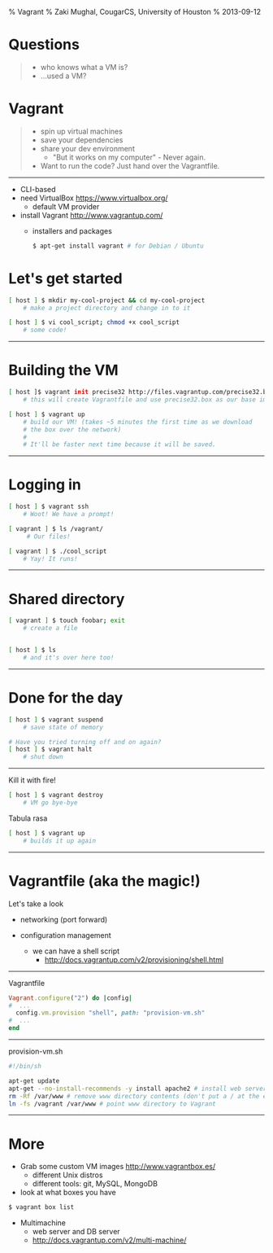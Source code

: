 % Vagrant
% Zaki Mughal, CougarCS, University of Houston
% 2013-09-12


# Questions

> - who knows what a VM is?
> - ...used a VM?

# Vagrant

> - spin up virtual machines
> - save your dependencies
> - share your dev environment
>   - "But it works on my computer"
    - Never again.
> - Want to run the code? Just hand over the Vagrantfile.

----

- CLI-based
- need VirtualBox <https://www.virtualbox.org/>
  - default VM provider
- install Vagrant <http://www.vagrantup.com/>
  - installers and packages

    ```bash
    $ apt-get install vagrant # for Debian / Ubuntu
    ```

# Let's get started

```bash
[ host ] $ mkdir my-cool-project && cd my-cool-project
	# make a project directory and change in to it

[ host ] $ vi cool_script; chmod +x cool_script
    # some code!
```

----

# Building the VM

```bash
[ host ]$ vagrant init precise32 http://files.vagrantup.com/precise32.box
	# this will create Vagrantfile and use precise32.box as our base image

[ host ] $ vagrant up
	# build our VM! (takes ~5 minutes the first time as we download
	# the box over the network)
	# 
	# It'll be faster next time because it will be saved.
```

----

# Logging in

```bash
[ host ] $ vagrant ssh
	# Woot! We have a prompt!

[ vagrant ] $ ls /vagrant/
     # Our files!

[ vagrant ] $ ./cool_script
	# Yay! It runs!
```

----

# Shared directory

```bash
[ vagrant ] $ touch foobar; exit
	# create a file


[ host ] $ ls
	# and it's over here too!
```

----

# Done for the day

```bash
[ host ] $ vagrant suspend
	# save state of memory

# Have you tried turning off and on again?
[ host ] $ vagrant halt
	# shut down
```


----

Kill it with fire!

```bash
[ host ] $ vagrant destroy
    # VM go bye-bye
```

Tabula rasa

```bash
[ host ] $ vagrant up
	# builds it up again
```

----

# Vagrantfile (aka the magic!)

Let's take a look

- networking (port forward)

- configuration management
  - we can have a shell script
    - <http://docs.vagrantup.com/v2/provisioning/shell.html>

----

Vagrantfile

```ruby
Vagrant.configure("2") do |config|
#  ...
  config.vm.provision "shell", path: "provision-vm.sh"
#  ...
end
```

----

provision-vm.sh

```bash
#!/bin/sh

apt-get update
apt-get --no-install-recommends -y install apache2 # install web server
rm -Rf /var/www # remove www directory contents (don't put a / at the end!)
ln -fs /vagrant /var/www # point www directory to Vagrant
```

----

# More

- Grab some custom VM images <http://www.vagrantbox.es/>
  - different Unix distros
  - different tools: git, MySQL, MongoDB
- look at what boxes you have

```bash
$ vagrant box list
```

- Multimachine
  - web server and DB server
  - <http://docs.vagrantup.com/v2/multi-machine/>

